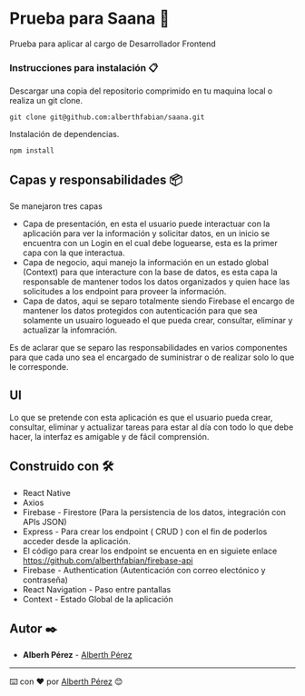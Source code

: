 # Prueba para Saana 🚀

Prueba para aplicar al cargo de Desarrollador Frontend

### Instrucciones para instalación 📋

Descargar una copia del repositorio comprimido en tu maquina local o realiza un git clone.

```
git clone git@github.com:alberthfabian/saana.git
```

Instalación de dependencias.

```
npm install
```

## Capas y responsabilidades 📦

Se manejaron tres capas

* Capa de presentación, en esta el usuario puede interactuar con la aplicación para ver la información y solicitar datos, en un inicio se encuentra con un Login en el cual debe loguearse, esta es la primer capa con la que interactua.
* Capa de negocio, aqui manejo la información en un estado global (Context) para que interacture con la base de datos, es esta capa la responsable de mantener todos los datos organizados y quien hace las solicitudes a los endpoint para proveer la información.
* Capa de datos, aqui se separo totalmente siendo Firebase el encargo de mantener los datos protegidos con autenticación para que sea solamente un usuairo logueado el que pueda crear, consultar, eliminar y actualizar la infomración.

Es de aclarar que se separo las responsabilidades en varios componentes para que cada uno sea el encargado de suministrar o de realizar solo lo que le corresponde.


## UI

Lo que se pretende con esta aplicación es que el usuario pueda crear, consultar, eliminar y actualizar tareas para estar al día con todo lo que debe hacer, la interfaz es amigable y de fácil comprensión.

## Construido con 🛠️

* React Native
* Axios
* Firebase - Firestore (Para la persistencia de los datos, integración con APIs JSON)
* Express - Para crear los endpoint ( CRUD ) con el fin de poderlos acceder desde la aplicación.
* El código para crear los endpoint se encuenta en en siguiete enlace https://github.com/alberthfabian/firebase-api
* Firebase - Authentication (Autenticación con correo electónico y contraseña)
* React Navigation - Paso entre pantallas
* Context - Estado Global de la aplicación

## Autor ✒️

* **Alberh Pérez** - [Alberth Pérez](https://github.com/alberthfabian)

---
⌨️ con ❤️ por [Alberth Pérez](https://github.com/alberthfabian) 😊
